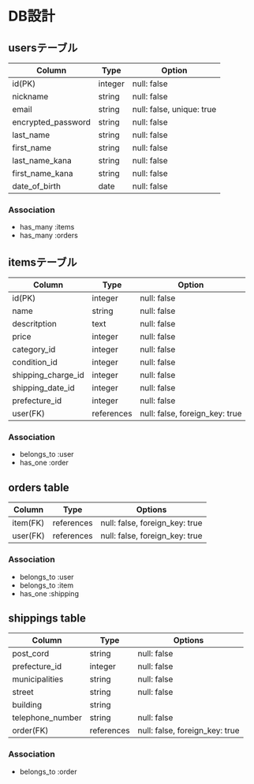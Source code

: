 # DB設計
## usersテーブル
| Column | Type | Option |
|-|-|-|
| id(PK) | integer | null: false |
| nickname | string | null: false |
| email | string | null: false, unique: true |
| encrypted_password | string | null: false |
| last_name | string | null: false |
| first_name | string | null: false |
| last_name_kana | string | null: false |
| first_name_kana | string | null: false |
| date_of_birth | date | null: false |

### Association
- has_many :items
- has_many :orders

## itemsテーブル
| Column | Type | Option |
|-|-|-|
| id(PK) | integer | null: false |
| name | string | null: false |
| descritption | text | null: false |
| price | integer | null: false |
| category_id | integer | null: false |
| condition_id | integer | null: false |
| shipping_charge_id | integer | null: false |
| shipping_date_id | integer | null: false |
| prefecture_id | integer | null: false |
| user(FK) | references | null: false, foreign_key: true |

### Association
- belongs_to :user
- has_one :order

## orders table

| Column      | Type       | Options                        |
|-|-|-|
| item(FK)    | references | null: false, foreign_key: true |
| user(FK)    | references | null: false, foreign_key: true |

### Association

- belongs_to :user
- belongs_to :item
- has_one :shipping

## shippings table

| Column                              | Type       | Options                        |
|-|-|-|
| post_cord                           | string     | null: false                    |
| prefecture_id                       | integer    | null: false                    |
| municipalities                      | string     | null: false                    |
| street                              | string     | null: false                    |
| building                            | string     |                                |
| telephone_number                    | string     | null: false                    |
| order(FK)                           | references | null: false, foreign_key: true |

### Association

- belongs_to :order